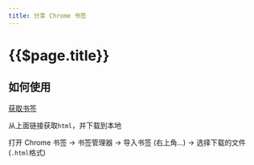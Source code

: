 ```yaml
---
title: 分享 Chrome 书签
---
```


# {{$page.title}}

## 如何使用

[获取书签](https://github.com/KennyWho/github-page/tree/master/docs/example/bookmark)

从上面链接获取`html`，并下载到本地

打开 Chrome 书签 -> 书签管理器 -> 导入书签 (右上角...) -> 选择下载的文件(`.html`格式)
